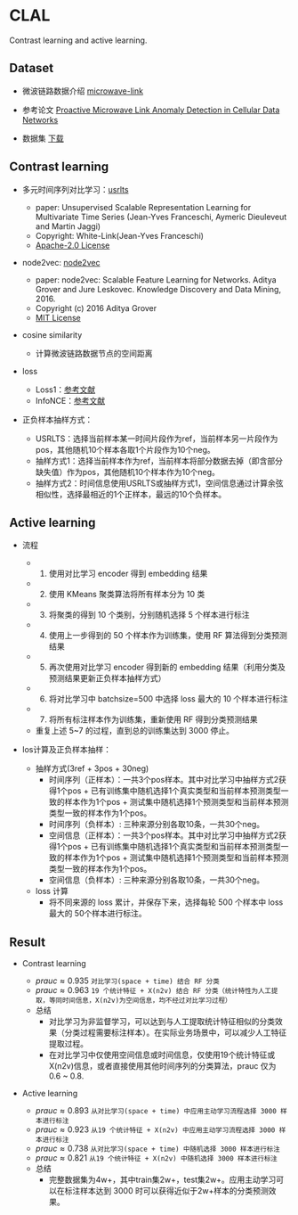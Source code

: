 # CLAL

Contrast learning and active learning.

## Dataset

* 微波链路数据介绍
  [microwave-link](http://www.microwave-link.com/)

* 参考论文
  [Proactive Microwave Link Anomaly Detection in Cellular Data Networks](https://www.cse.cuhk.edu.hk/~pclee/www/pubs/comnet19.pdf)

* 数据集
  [下载](http://adslab.cse.cuhk.edu.hk/software/pmads)

## Contrast learning

* 多元时间序列对比学习：[usrlts](https://github.com/White-Link/UnsupervisedScalableRepresentationLearningTimeSeries)
  * paper: Unsupervised Scalable Representation Learning for Multivariate Time Series (Jean-Yves Franceschi, Aymeric Dieuleveut and Martin Jaggi)
  * Copyright: White-Link(Jean-Yves Franceschi)
  * [Apache-2.0 License](https://github.com/White-Link/UnsupervisedScalableRepresentationLearningTimeSeries/blob/master/LICENSE)

* node2vec: [node2vec](https://github.com/aditya-grover/node2vec)
  * paper: node2vec: Scalable Feature Learning for Networks. Aditya Grover and Jure Leskovec. Knowledge Discovery and Data Mining, 2016.
  * Copyright (c) 2016 Aditya Grover
  * [MIT License](https://github.com/aditya-grover/node2vec/blob/master/LICENSE.md)

* cosine similarity
  * 计算微波链路数据节点的空间距离

* loss
  * Loss1：[参考文献](https://arxiv.org/abs/1901.10738)
  * InfoNCE：[参考文献](https://arxiv.org/pdf/1807.03748v2.pdf)

* 正负样本抽样方式：
  * USRLTS：选择当前样本某一时间片段作为ref，当前样本另一片段作为pos，其他随机10个样本各取1个片段作为10个neg。
  * 抽样方式1：选择当前样本作为ref，当前样本将部分数据去掉（即含部分缺失值）作为pos，其他随机10个样本作为10个neg。
  * 抽样方式2：时间信息使用USRLTS或抽样方式1，空间信息通过计算余弦相似性，选择最相近的1个正样本，最远的10个负样本。

## Active learning

* 流程
  * 1. 使用对比学习 encoder 得到 embedding 结果
  * 2. 使用 KMeans 聚类算法将所有样本分为 10 类
  * 3. 将聚类的得到 10 个类别，分别随机选择 5 个样本进行标注
  * 4. 使用上一步得到的 50 个样本作为训练集，使用 RF 算法得到分类预测结果
  * 5. 再次使用对比学习 encoder 得到新的 embedding 结果（利用分类及预测结果更新正负样本抽样方式）
  * 6. 将对比学习中 batchsize=500 中选择 loss 最大的 10 个样本进行标注
  * 7. 将所有标注样本作为训练集，重新使用 RF 得到分类预测结果
  * 重复上述 5~7 的过程，直到总的训练集达到 3000 停止。

* los计算及正负样本抽样：
  * 抽样方式(3ref + 3pos + 30neg)
    * 时间序列（正样本）：一共3个pos样本。其中对比学习中抽样方式2获得1个pos + 已有训练集中随机选择1个真实类型和当前样本预测类型一致的样本作为1个pos + 测试集中随机选择1个预测类型和当前样本预测类型一致的样本作为1个pos。
    * 时间序列（负样本）: 三种来源分别各取10条，一共30个neg。
    * 空间信息（正样本）：一共3个pos样本。其中对比学习中抽样方式2获得1个pos + 已有训练集中随机选择1个真实类型和当前样本预测类型一致的样本作为1个pos + 测试集中随机选择1个预测类型和当前样本预测类型一致的样本作为1个pos。
    * 空间信息（负样本）: 三种来源分别各取10条，一共30个neg。
  * loss 计算
    * 将不同来源的 loss 累计，并保存下来，选择每轮 500 个样本中 loss 最大的 50个样本进行标注。

## Result

* Contrast learning
  * $prauc \approx 0.935$
    `对比学习(space + time) 结合 RF 分类`
  * $prauc \approx 0.963$
    `19 个统计特征 + X(n2v) 结合 RF 分类（统计特性为人工提取，等同时间信息，X(n2v)为空间信息，均不经过对比学习过程）`
  * 总结
    * 对比学习为非监督学习，可以达到与人工提取统计特征相似的分类效果（分类过程需要标注样本）。在实际业务场景中，可以减少人工特征提取过程。
    * 在对比学习中仅使用空间信息或时间信息，仅使用19个统计特征或X(n2v)信息，或者直接使用其他时间序列的分类算法，prauc 仅为 0.6 ~ 0.8.

* Active learning
  * $prauc \approx 0.893$
    `从对比学习(space + time) 中应用主动学习流程选择 3000 样本进行标注`
  * $prauc \approx 0.923$
    `从19 个统计特征 + X(n2v) 中应用主动学习流程选择 3000 样本进行标注`
  * $prauc \approx 0.738$
    `从对比学习(space + time) 中随机选择 3000 样本进行标注`
  * $prauc \approx 0.821$
    `从19 个统计特征 + X(n2v) 中随机选择 3000 样本进行标注`
  * 总结
    * 完整数据集为4w+，其中train集2w+，test集2w+。应用主动学习可以在标注样本达到 3000 时可以获得近似于2w+样本的分类预测效果。
